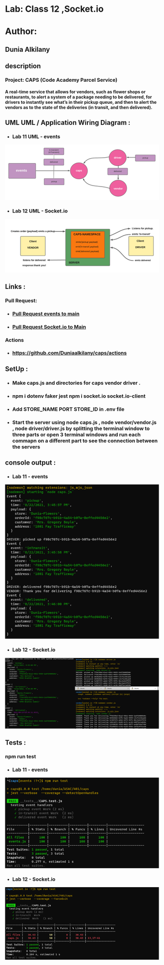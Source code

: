 # Lab: Class 12 ,Socket.io

# Author: 

   ## Dunia Alkilany


## description
### Project: CAPS (Code Academy Parcel Service)
  #### A real-time service that allows for vendors, such as flower shops or restaurants, to alert a system of a package needing to be delivered, for drivers to instantly see what’s in their pickup queue, and then to alert the vendors as to the state of the deliveries (in transit, and then delivered).




## UML UML / Application Wiring Diagram :
  * ### Lab 11 UML - events

  ![img](/assets/UML-lab11.png)

  * ### Lab 12 UML - Socket.io
  ![img](/assets/UML-lab12.png)

## Links :

   ### Pull Request:

  * ### [Pull Request events to main](https://github.com/Duniaalkilany/caps/pull/2)
  * ### [Pull Request Socket.io to Main](https://github.com/Duniaalkilany/caps/pull/4)

   ### Actions

  * ### https://github.com/Duniaalkilany/caps/actions


## SetUp :

  * ### Make caps.js  and directories for caps vendor driver .

  * ### npm i dotenv faker jest npm i socket.io socket.io-client

  * ### Add STORE_NAME PORT STORE_ID in .env file

  * ### Start the server using node caps.js , node vendor/vendor.js , node driver/driver.js by splitting the terminal window to three parts or open 3 terminal windows and run each commapn on a different part to see the connection between the servers
  
## console output  :
  * ### Lab 11 - events
  ![img](/assets/console-output.png)

  * ### Lab 12 - Socket.io

 ![img](/assets/output-lab12.png)
 

## Tests :

### npm run test

  * ### Lab 11 - events

  ![img](/assets/tests-lab11.png)

  * ### Lab 12 - Socket.io
  ![img](/assets/lab12-test.png)





























